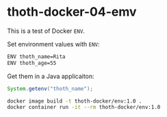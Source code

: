 # thoth-docker-04-emv

This is a test of Docker `ENV`.

Set environment values with `ENV`:

```bash
ENV thoth_name=Rita
ENV thoth_age=55
```

Get them in a Java applicaiton:

```java
System.getenv("thoth_name");
```

```bash
docker image build -t thoth-docker/env:1.0 .
docker container run -it --rm thoth-docker/env:1.0
```
